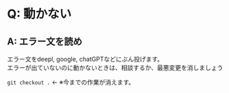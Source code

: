 # Q: 動かない

## A: エラー文を読め

エラー文をdeepl, google, chatGPTなどにぶん投げます。  
エラーが出ていないのに動かないときは、相談するか、最悪変更を消しましょう

`git checkout .` ← ※今までの作業が消えます。

## 

